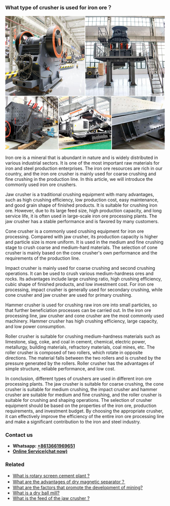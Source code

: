 <h3>What type of crusher is used for iron ore？</h3><img src='1701744881.jpg' alt=''><p>Iron ore is a mineral that is abundant in nature and is widely distributed in various industrial sectors. It is one of the most important raw materials for iron and steel production enterprises. The iron ore resources are rich in our country, and the iron ore crusher is mainly used for coarse crushing and fine crushing in the production line. In this article, we will introduce the commonly used iron ore crushers.</p><p>Jaw crusher is a traditional crushing equipment with many advantages, such as high crushing efficiency, low production cost, easy maintenance, and good grain shape of finished products. It is suitable for crushing iron ore. However, due to its large feed size, high production capacity, and long service life, it is often used in large-scale iron ore processing plants. The jaw crusher has a stable performance and is favored by many customers.</p><p>Cone crusher is a commonly used crushing equipment for iron ore processing. Compared with jaw crusher, its production capacity is higher and particle size is more uniform. It is used in the medium and fine crushing stage to crush coarse and medium-hard materials. The selection of cone crusher is mainly based on the cone crusher's own performance and the requirements of the production line.</p><p>Impact crusher is mainly used for coarse crushing and second crushing operations. It can be used to crush various medium-hardness ores and rocks. Its advantages include large crushing ratio, high crushing efficiency, cubic shape of finished products, and low investment cost. For iron ore processing, impact crusher is generally used for secondary crushing, while cone crusher and jaw crusher are used for primary crushing.</p><p>Hammer crusher is used for crushing raw iron ore into small particles, so that further beneficiation processes can be carried out. In the iron ore processing line, jaw crusher and cone crusher are the most commonly used machinery. Hammer crusher has high crushing efficiency, large capacity, and low power consumption.</p><p>Roller crusher is suitable for crushing medium-hardness materials such as limestone, slag, coke, and coal in cement, chemical, electric power, metallurgy, building materials, refractory materials, coal mines, etc. The roller crusher is composed of two rollers, which rotate in opposite directions. The material falls between the two rollers and is crushed by the pressure generated by the rollers. Roller crusher has the advantages of simple structure, reliable performance, and low cost.</p><p>In conclusion, different types of crushers are used in different iron ore processing plants. The jaw crusher is suitable for coarse crushing, the cone crusher is suitable for medium crushing, the impact crusher and hammer crusher are suitable for medium and fine crushing, and the roller crusher is suitable for crushing and shaping operations. The selection of crusher equipment should be based on the properties of the iron ore, production requirements, and investment budget. By choosing the appropriate crusher, it can effectively improve the efficiency of the entire iron ore processing line and make a significant contribution to the iron and steel industry.</p><h3>Contact us</h3><ul><li><strong>Whatsapp:&nbsp;<a href="https://wa.me/8613661969651">+8613661969651</a></strong></li><li><a href="https://swt.shibang-china.com/?git&amp;zhl&amp;What type of crusher is used for iron ore？"><strong>Online Service(chat now)</strong></a></li></ul><h3>Related</h3><ul><li><a href='What is rotary screen cement plant .md'>What is rotary screen cement plant ?</a></li><li><a href='What are the advantages of dry magnetic separator？.md'>What are the advantages of dry magnetic separator？</a></li><li><a href='What are the factors that promote the development of mining.md'>What are the factors that promote the development of mining?</a></li><li><a href='What is a dry ball mill.md'>What is a dry ball mill?</a></li><li><a href='What is the feed of the jaw crusher .md'>What is the feed of the jaw crusher ?</a></li></ul>